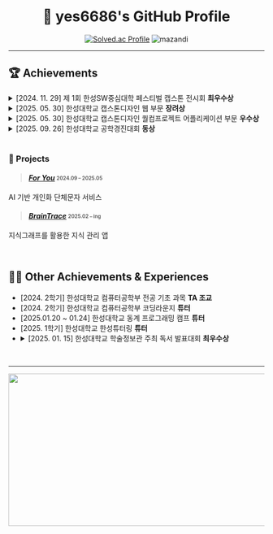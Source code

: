 <div align="center">

# 🌟 yes6686's GitHub Profile

[![Solved.ac Profile](http://mazassumnida.wtf/api/v2/generate_badge?boj=yes6686)](https://solved.ac/yes6686/)
<img src="http://mazandi.herokuapp.com/api?handle=yes6686&theme=cold" alt="mazandi"/>

---

</div>

## 🏆 Achievements

<details>
  <summary>[2024. 11. 29] 제 1회 한성SW중심대학 페스티벌 캡스톤 전시회 <strong>최우수상</strong></summary>
  <img src="https://github.com/yes6686/portfolio/blob/main/sw.jpeg?raw=true" width="400" alt="capstone certificate"/>
</details>

<details>
  <summary>[2025. 05. 30] 한성대학교 캡스톤디자인 웹 부문 <strong>장려상</strong></summary>
  <img src="https://github.com/yes6686/portfolio/blob/main/최고다오 상장.png?raw=true" width="400" alt="capstone certificate"/>
</details>

<details>
  <summary>[2025. 05. 30] 한성대학교 캡스톤디자인 퀄컴프로젝트 어플리케이션 부문 <strong>우수상</strong></summary>
  <img src="https://github.com/yes6686/portfolio/blob/main/무무 상장.png?raw=true" width="400" alt="capstone certificate"/>
</details>

  <details>
    <summary>[2025. 09. 26] 한성대학교 공학경진대회 <strong>동상</strong></summary>
    <img src="https://github.com/user-attachments/assets/e7433456-e3b2-4536-bc41-f7304a6e5384" width="400"/>
  </details>
<br>

### 🚀 Projects
> ####  [**_For You_**](https://github.com/BestDAOU) <sub><sup> 2024.09 – 2025.05</sup></sub>  
  AI 기반 개인화 단체문자 서비스

> ####  [**_BrainTrace_**](https://github.com/Qubit02/BrainTrace) <sub><sup> 2025.02 – ing</sup></sub>  
  지식그래프를 활용한 지식 관리 앱
 
<br>

## 👩‍🏫 Other Achievements & Experiences

- [2024. 2학기] 한성대학교 컴퓨터공학부 전공 기초 과목 **TA 조교**  
- [2024. 2학기] 한성대학교 컴퓨터공학부 코딩라운지 **튜터**
- [2025.01.20 ~ 01.24] 한성대학교 동계 프로그래밍 캠프 **튜터**
- [2025. 1학기] 한성대학교 한성튜터링 **튜터**
- <details><summary>[2025. 01. 15] 한성대학교 학술정보관 주최 독서 발표대회 <strong>최우수상</strong> </summary>
  <img src="https://github.com/yes6686/portfolio/blob/main/독서 상장.png?raw=true" width="400" alt="capstone certificate"/>

<br>

---



<div align="center">
 <a href="https://www.gitanimals.org/en_US?utm_medium=image&utm_source=yes6686&utm_content=farm">
<img
  src="https://render.gitanimals.org/farms/yes6686"
  width="600"
  height="300"
/>
</a>
</div>
